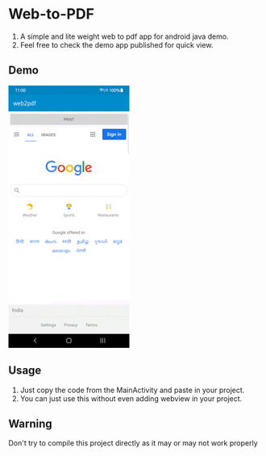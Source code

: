 # Web-to-PDF
1. A simple and lite weight web to pdf app for android java demo.
2. Feel free to check the demo app published for quick view.

## Demo
![Image of Demo app](https://github.com/Insight-deviler/Web-to-PDF/blob/main/demo/demo_gif_SparkVideo.gif)

## Usage
1. Just copy the code from the MainActivity and paste in your project.
2. You can just use this without even adding webview in your project.

## Warning
Don't try to compile this project directly as it may or may not work properly
